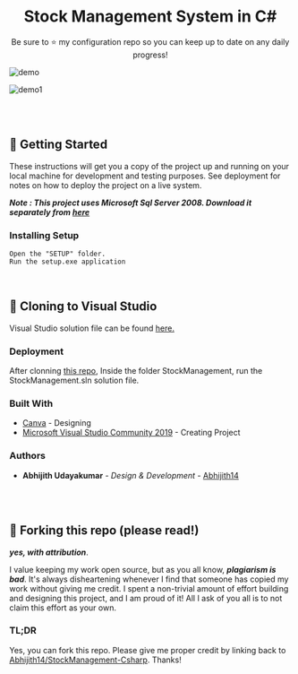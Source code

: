 <h1 align="center">
  Stock Management System in C#
</h1>
<p align="center">
  Be sure to ⭐ my configuration repo so you can keep up to date on any daily progress!
</p>

<!-- ![demo](https://raw.githubusercontent.com/Abhijith14/ModernCalculatorVB/master/readme_assets/project.png) -->
![demo](file:///D:/StockManagement-Csharp/readme_assets/demo.png)  

![demo1](file:///D:/StockManagement-Csharp/readme_assets/main.png)

<br>
<br>


## 📕 Getting Started

These instructions will get you a copy of the project up and running on your local machine for development and testing purposes. See deployment for notes on how to deploy the project on a live system.

_**Note : This project uses Microsoft Sql Server 2008. Download it separately from [here](https://www.microsoft.com/en-in/download/details.aspx?id=1695)**_

### Installing Setup


```
Open the "SETUP" folder.
Run the setup.exe application
```

<br>

## 🔧 Cloning to Visual Studio

Visual Studio solution file can be found [here.](https://github.com/Abhijith14/StockManagement-Csharp/tree/master/StockManagement)


### Deployment

After clonning [this repo](https://github.com/Abhijith14/StockManagement-Csharp.git), Inside the folder StockManagement, run the StockManagement.sln solution file.

### Built With

* [Canva](https://www.canva.com/) - Designing
* [Microsoft Visual Studio Community 2019](https://visualstudio.microsoft.com/downloads/) - Creating Project


### Authors

* **Abhijith Udayakumar** - *Design & Development* - [Abhijith14](https://github.com/Abhijith14)

<br>
<br>

## 🚨 Forking this repo (please read!)

_**yes, with attribution**_.

I value keeping my work open source, but as you all know, _**plagiarism is bad**_. It's always disheartening whenever I find that someone has copied my work without giving me credit. I spent a non-trivial amount of effort building and designing this project, and I am proud of it! All I ask of you all is to not claim this effort as your own.


### TL;DR

Yes, you can fork this repo. Please give me proper credit by linking back to [Abhijith14/StockManagement-Csharp](https://github.com/Abhijith14/StockManagement-Csharp). Thanks!